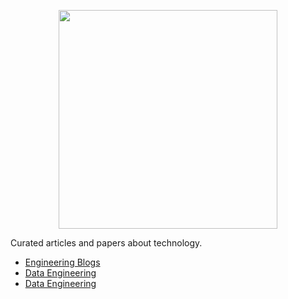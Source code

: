 <p align="center"><img src="https://bit.ly/3rVtwZi" width="350"></p>

Curated articles and papers about technology.

- [Engineering Blogs](/blogs.md)
- [Data Engineering](/data.md)
- [Data Engineering](/stockfree/README.md)
